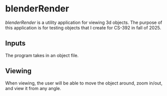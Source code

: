 # blenderRender

_blenderRender_ is a utility application for viewing 3d objects. The purpose of this application is for testing objects that I create for CS-392 in fall of 2025.

## Inputs

The program takes in an object file.

## Viewing

When viewing, the user will be able to move the object around, zoom in/out, and view it from any angle.